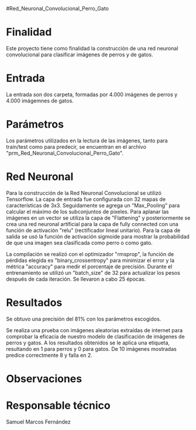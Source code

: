 #Red_Neuronal_Convolucional_Perro_Gato

# Finalidad
Este proyecto tiene como finalidad la construcción de una red neuronal convolucional para clasificar imágenes de perros y de gatos.
# Entrada
La entrada son dos carpeta, formadas por 4.000 imágenes de perros y 4.000 imágemnes de gatos.

# Parámetros
Los parámetros utilizados en la lectura de las imágenes, tanto para train/test como para predecir, se encuentran en el archivo "prm_Red_Neuronal_Convolucional_Perro_Gato".

# Red Neuronal
Para la construcción de la Red Neuronal Convolucional se utilizó Tensorflow. La capa de entrada fue configurada con 32 mapas de características de 3x3. Seguidamente se agrega un "Max_Pooling" para calcular el máximo de los subconjuntos de pixeles. Para aplanar las imágenes en un vector se utiliza la capa de "Flattening" y posteriormente se crea una red neuronal artificial para la capa de fully connected con una función de activación "relu" (rectificador lineal unitario). Para la capa de salida se usó la función de activación sigmoide para mostrar la probabilidad de que una imagen sea clasificada como perro o como gato.

La compilación se realizó con el optimizador "rmsprop", la función de pérdidas elegida es "binary_crossentropy" para minimizar el error y la métrica "accuracy" para medir el porcentaje de precisión. Durante el entrenamiento se utilizó un "batch_size" de 32 para actualizar los pesos después de cada iteración. Se llevaron a cabo 25 épocas.

# Resultados
Se obtuvo una precisión del 81% con los parámetros escogidos.

Se realiza una prueba con imágenes aleatorias extraídas de internet para comprobar la eficacia de nuestro modelo de clasificación de imágenes de perros y gatos. A los resultados obtenidos se le aplica una etiqueta, resultando en 1 para perros y 0 para gatos. De 10 imágenes mostradas predice correctmente 8 y falla en 2.

# Observaciones


# Responsable técnico
Samuel Marcos Fernández